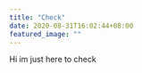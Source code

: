 ```yaml
---
title: "Check"
date: 2020-08-31T16:02:44+08:00
featured_image: ""
---
```


Hi im just here to check

